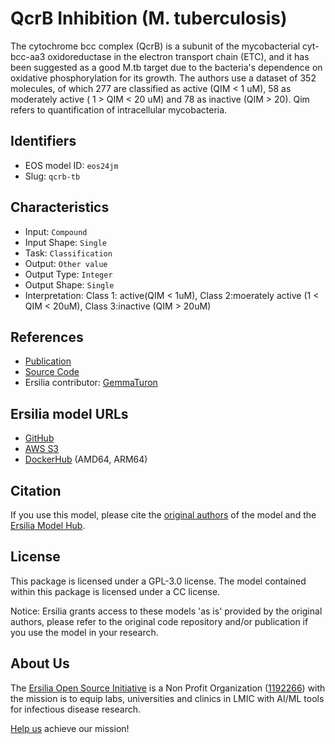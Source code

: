 # QcrB Inhibition (M. tuberculosis)

The cytochrome bcc complex (QcrB) is a subunit of the mycobacterial cyt-bcc-aa3 oxidoreductase in the electron transport chain (ETC), and it has been suggested as a good M.tb target due to the bacteria's dependence on oxidative phosphorylation for its growth. The authors use a dataset of 352 molecules, of which 277 are classified as active (QIM < 1 uM), 58 as moderately active ( 1 > QIM < 20 uM) and 78 as inactive (QIM > 20). Qim refers to quantification of intracellular mycobacteria.

## Identifiers

* EOS model ID: `eos24jm`
* Slug: `qcrb-tb`

## Characteristics

* Input: `Compound`
* Input Shape: `Single`
* Task: `Classification`
* Output: `Other value`
* Output Type: `Integer`
* Output Shape: `Single`
* Interpretation: Class 1: active(QIM < 1uM), Class 2:moerately active (1 < QIM < 20uM), Class 3:inactive (QIM > 20uM)

## References

* [Publication](https://pubs.acs.org/doi/full/10.1021/acsomega.2c01613)
* [Source Code](https://github.com/CoutinhoLab/Q-TB/)
* Ersilia contributor: [GemmaTuron](https://github.com/GemmaTuron)

## Ersilia model URLs
* [GitHub](https://github.com/ersilia-os/eos24jm)
* [AWS S3](https://ersilia-models-zipped.s3.eu-central-1.amazonaws.com/eos24jm.zip)
* [DockerHub](https://hub.docker.com/r/ersiliaos/eos24jm) (AMD64, ARM64)

## Citation

If you use this model, please cite the [original authors](https://pubs.acs.org/doi/full/10.1021/acsomega.2c01613) of the model and the [Ersilia Model Hub](https://github.com/ersilia-os/ersilia/blob/master/CITATION.cff).

## License

This package is licensed under a GPL-3.0 license. The model contained within this package is licensed under a CC license.

Notice: Ersilia grants access to these models 'as is' provided by the original authors, please refer to the original code repository and/or publication if you use the model in your research.

## About Us

The [Ersilia Open Source Initiative](https://ersilia.io) is a Non Profit Organization ([1192266](https://register-of-charities.charitycommission.gov.uk/charity-search/-/charity-details/5170657/full-print)) with the mission is to equip labs, universities and clinics in LMIC with AI/ML tools for infectious disease research.

[Help us](https://www.ersilia.io/donate) achieve our mission!